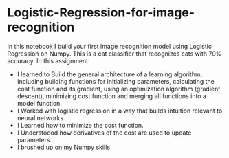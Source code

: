 # Logistic-Regression-for-image-recognition

In this notebook I build your first image recognition model using Logistic Regression on Numpy. This is a cat classifier that recognizes cats with 70% accuracy.
In this assignment:
- I learned to Build the general architecture of a learning algorithm, including building functions for initializing parameters, calculating the cost function and its gradient, using an optimization algorithm (gradient descent), minimizing cost function and merging all functions into a model function.
- I Worked with logistic regression in a way that builds intuition relevant to neural networks.
- I Learned how to minimize the cost function.
- I Understoood how derivatives of the cost are used to update parameters.
- I brushed up on my Numpy skills

